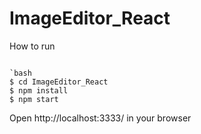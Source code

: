 # ImageEditor_React

How to run 

```

`bash
$ cd ImageEditor_React
$ npm install
$ npm start

```

Open http://localhost:3333/ in your browser

